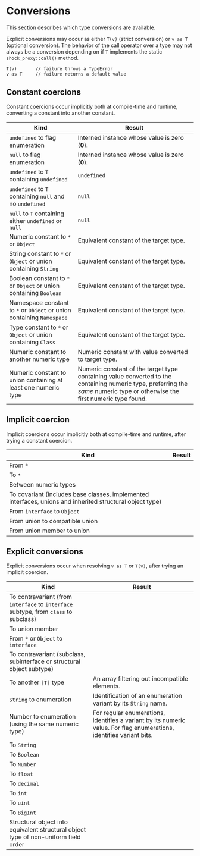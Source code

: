 # Conversions

This section describes which type conversions are available.

Explicit conversions may occur as either `T(v)` (strict conversion) or `v as T` (optional conversion). The behavior of the call operator over a type may not always be a conversion depending on if `T` implements the static `shock_proxy::call()` method.

```
T(v)       // failure throws a TypeError
v as T     // failure returns a default value
```

## Constant coercions

Constant coercions occur implicitly both at compile-time and runtime, converting a constant into another constant.

| Kind                                      | Result                   |
| ----------------------------------------- | ------------------------ |
| `undefined` to flag enumeration           | Interned instance whose value is zero (**0**). |
| `null` to flag enumeration                | Interned instance whose value is zero (**0**). |
| `undefined` to `T` containing `undefined` | `undefined` |
| `undefined` to `T` containing `null` and no `undefined` | `null` |
| `null` to `T` containing either `undefined` or `null`   | `null` |
| Numeric constant to `*` or `Object`  | Equivalent constant of the target type. |
| String constant to `*` or `Object` or union containing `String` | Equivalent constant of the target type. |
| Boolean constant to `*` or `Object` or union containing `Boolean` | Equivalent constant of the target type. |
| Namespace constant to `*` or `Object` or union containing `Namespace` | Equivalent constant of the target type. |
| Type constant to `*` or `Object` or union containing `Class` | Equivalent constant of the target type. |
| Numeric constant to another numeric type | Numeric constant with value converted to target type. |
| Numeric constant to union containing at least one numeric type | Numeric constant of the target type containing value converted to the containing numeric type, preferring the *same* numeric type or otherwise the first numeric type found. |

## Implicit coercion

Implicit coercions occur implicitly both at compile-time and runtime, after trying a constant coercion.

| Kind                                      | Result                   |
| ----------------------------------------- | ------------------------ |
| From `*`                                  | |
| To `*`                                    | |
| Between numeric types                     | |
| To covariant (includes base classes, implemented interfaces, unions and inherited structural object type) | |
| From `interface` to `Object`              | |
| From union to compatible union            | |
| From union member to union                | |

## Explicit conversions

Explicit conversions occur when resolving `v as T` or `T(v)`, after trying an implicit coercion.

| Kind                                      | Result                  |
| ----------------------------------------- | ----------------------- |
| To contravariant (from `interface` to `interface` subtype, from `class` to subclass)  | |
| To union member                           | |
| From `*` or `Object` to `interface`       | |
| To contravariant (subclass, subinterface or structural object subtype) | |
| To another `[T]` type                     | An array filtering out incompatible elements. |
| `String` to enumeration                   | Identification of an enumeration variant by its `String` name. |
| Number to enumeration (using the same numeric type) | For regular enumerations, identifies a variant by its numeric value. For flag enumerations, identifies variant bits. |
| To `String`                               | |
| To `Boolean`                              | |
| To `Number`                               | |
| To `float`                                | |
| To `decimal`                              | |
| To `int`                                  | |
| To `uint`                                 | |
| To `BigInt`                               | |
| Structural object into equivalent structural object type of non-uniform field order | |